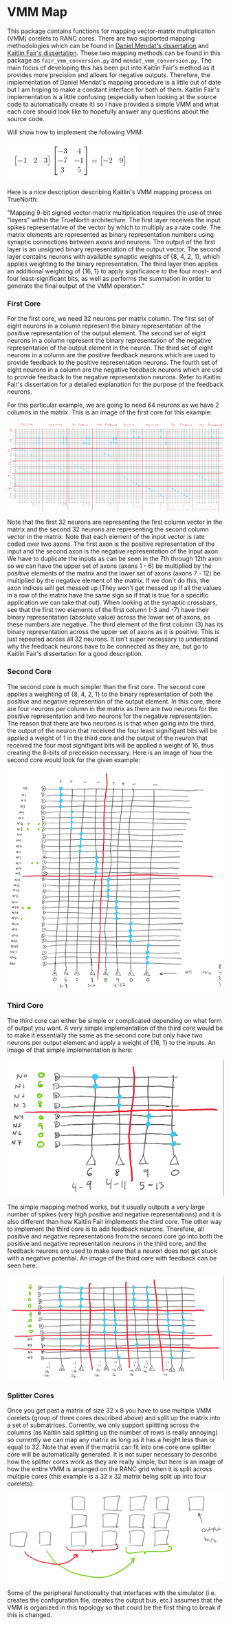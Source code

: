 # VMM Map

This package contains functions for mapping vector-matrix multiplication (VMM) corelets to RANC cores.  There are two supported mapping methodologies which can be found in [Daniel Mendat's dissertation](https://jscholarship.library.jhu.edu/handle/1774.2/58684) and [Kaitlin Fair's dissertation](https://smartech.gatech.edu/handle/1853/59782). These two mapping methods 
can be found in this package as `fair_vmm_conversion.py` and `mendat_vmm_conversion.py`. The main focus of developing this has been put into Kaitlin Fair's method as
it provides more precision and allows for negative outputs. Therefore, the implementation of Daniel Mendat's mapping procedure is a little out of date but I am hoping to make a 
constant interface for both of them.
Kaitlin Fair's implementation is a little confusing (especially when looking at the source code to automatically create it) so I have provided a simple VMM and what each core 
should look like to hopefully answer any questions about the source code.

Will show how to implement the following VMM:

![alt text](images/VMM.PNG)

Here is a nice description describing Kaitlin's VMM mapping process on TrueNorth:

"Mapping 9-bit signed vector-matrix multiplication requires the use of three "layers" within the TrueNorth architecture. 
The first layer receives the input spikes representative of the vector by which to multiply as a rate code. The matrix 
elements are represented as binary representation numbers using synaptic connections between axons and neurons. The output 
of the first layer is an unsigned binary representation of the output vector. The second layer contains neurons with available 
synaptic weights of {8, 4, 2, 1}, which applies weighting to the binary representation. The third layer then applies an 
additional weighting of {16, 1} to apply significance to the four most- and four least-significant bits, as well as performs 
the summation in order to generate the final output of the VMM operation."

### First Core

For the first core, we need 32 neurons per matrix column. The first set of eight
neurons in a column represent the binary representation of the positive representation of the output element. The second set of eight neurons in 
a column represent the binary representation of the negative representation of the output element in the neuron. The third set of eight neurons 
in a column are the positive feedback neurons which are used to provide feedback to the positive representation neurons. The fourth set of 
eight neurons in a column are the negative feedback neurons which are usd to provide feedback to the negative representation neurons. Refer to Kaitlin
Fair's dissertation for a detailed explanation for the purpose of the feedback neurons.

For this particular example, we are going to need 64 neurons as we have 2 columns in the matrix. This is an image of the first core
for this example:

![alt text](images/first_core_image.png)

Note that the first 32 neurons are representing the first column vector in the matrix and the second 32 neurons are representing the second
column vector in the matrix. Note that each element of the input vector is rate coded over two axons. The first axon is the positive representation
of the input and the second axon is the negative representation of the input axon. We have to duplicate the inputs as can be seen in the 7th through
12th axon so we can have the upper set of axons (axons 1 - 6) be multiplied by the positive elements of the matrix and the lower set of axons (axons 7 - 12)
be multiplied by the negative element of the matrix. If we don't do this, the axon indices will get messed up (They won't get messed up if all the values in 
a row of the matrix have the same sign so if that is true for a specific application we can take that out). When looking at the synaptic crossbars, see that the 
first two elements of the first column (-3 and -7) have their binary representation (absolute value) across the lower set of axons, as these numbers are negative.
The third element of the first column (3) has its binary representation across the upper set of axons as it is positive. This is just repeated across all 32 neurons.
It isn't super necessary to understand why the feedback neurons have to be connected as they are, but go to Kaitlin Fair's dissertation for a good description.

### Second Core

The second core is much simpler than the first core. The second core applies a weighting of {8, 4, 2, 1} to the binary representation of both the positive
and negative represention of the output element. In this core, there are four neurons per column in the matrix as there are two neurons for the positive representation
and two neurons for the negative representation. The reason that there are two neurons is is that when going into the third, the output of the neuron that received the 
four least signifigant bits will be applied a weight of 1 in the third core and the output of the neuron that received the four most signifigant bits will be applied 
a weight of 16, thus creating the 8-bits of preceision necessary. Here is an image of how the second core would look for the given example:

![alt text](images/second_core_image.png)

### Third Core

The third core can either be simple or complicated depending on what form of output you want. A very simple implementation of the third core would be to 
make it essentially the same as the second core but only have two neurons per output element and apply a weight of {16, 1} to the inputs. 
An image of that simple implementation is here:

![alt text](images/third_core_simple_image.png)

The simple mapping method works, but it usually outputs a very large number of spikes (very high positive and negative representations) and it is also different
than how Kaitlin Fair implements the third core. The other way to implement the third core is to add feedback neurons. Therefore, all positive and negative representations
from the second core go into both the positive and negative representation neurons in the third core, and the feedback neurons are used to make sure that a neuron does not 
get stuck with a negative potential. An image of the third core with feedback can be seen here:

![alt text](images/third_core_image.png)

### Splitter Cores

Once you get past a matrix of size 32 x 8 you have to use multiple VMM corelets (group of three cores described above) and split up the matrix into a set of submatrices.
Currently, we only support splitting across the columns (as Kaitlin said splitting up the number of rows is really annoying) so currently we can map any matrix as long 
as it has a height less than or equal to 32. Note that even if the matrix can fit into one core one splitter core will be automatically generated. It is not super necessary 
to describe how the splitter cores work as they are really simple, but here is an image of how the entire VMM is arranged on the RANC grid when it is split across multiple cores (this example is a 32 x 32 matrix being split up into four corelets):


![alt text](images/grid.png)

Some of the peripheral functionality that interfaces with the simulator (i.e. creates the configuration file, creates the output bus, etc.) assumes that the VMM is organized
in this topology so that could be the first thing to break if this is changed.